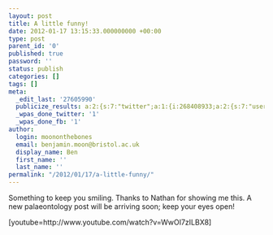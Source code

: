 ```yaml
---
layout: post
title: A little funny!
date: 2012-01-17 13:15:33.000000000 +00:00
type: post
parent_id: '0'
published: true
password: ''
status: publish
categories: []
tags: []
meta:
  _edit_last: '27605990'
  publicize_results: a:2:{s:7:"twitter";a:1:{i:268408933;a:2:{s:7:"user_id";s:14:"moononthebones";s:7:"post_id";s:18:"159262605318434817";}}s:2:"fb";a:1:{i:754500922;a:2:{s:7:"user_id";s:9:"754500922";s:7:"post_id";s:17:"10150588761875923";}}}
  _wpas_done_twitter: '1'
  _wpas_done_fb: '1'
author:
  login: moononthebones
  email: benjamin.moon@bristol.ac.uk
  display_name: Ben
  first_name: ''
  last_name: ''
permalink: "/2012/01/17/a-little-funny/"
---
```

<p>Something to keep you smiling. Thanks to Nathan for showing me this. A new palaeontology post will be arriving soon; keep your eyes open!</p>
<p>[youtube=http://www.youtube.com/watch?v=WwOI7zILBX8]</p>
